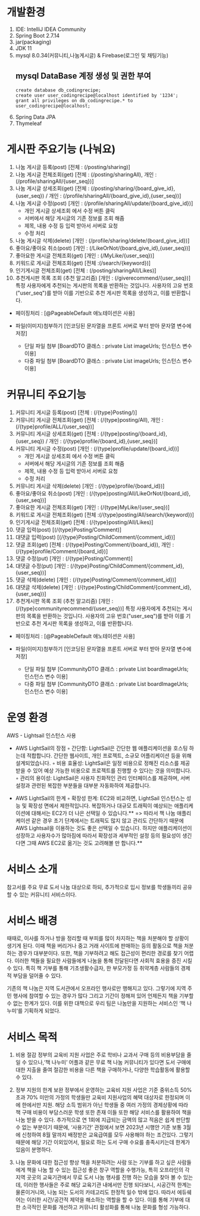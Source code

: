 # 개발환경
1. IDE: IntelliJ IDEA Community
2. Spring Boot 2.7.14
3. jar(packaging)
4. JDK 11
5. mysql 8.0.34(커뮤니티,나눔게시글) & Firebase(로그인 및 채팅기능)
   ## mysql DataBase 계정 생성 및 권한 부여
   ```
   create database db_codingrecipe;
   create user user_codingrecipe@localhost identified by '1234';
   grant all privileges on db_codingrecipe.* to user_codingrecipe@localhost;
   ```
6. Spring Data JPA
7. Thymeleaf

# 게시판 주요기능 (나눠요)
1. 나눔 게시글 등록(post) [전체 : (/posting/sharing)]
2. 나눔 게시글 전체조회(get) [전체 : (/posting/sharingAll), 개인 : (/profile/sharingAll/{user_seq})]  
3. 나눔 게시글 상세조회(get) [전체 : (/posting/sharing/{board_give_id},{user_seq}) / 개인 : (/profile/sharingAll/{board_give_id},{user_seq})]
4. 나눔 게시글 수정(post) [개인 : (/profile/sharingAll/update/{board_give_id})]
    - 개인 게시글 상세조회 에서 수정 버튼 클릭 
    - 서버에서 해당 게시글의 기존 정보를 조회 해줌 
    - 제목, 내용 수정 등 입력 받아서 서버로 요청 
    - 수정 처리 
5. 나눔 게시글 삭제(delete) [개인 : (/profile/sharing/delete/{board_give_id})]
6. 좋아요/좋아요 취소(post) [개인 : (/LikeOrNot/{board_give_id},{user_seq})]
7. 좋아요한 게시글 전체조회(get) [개인 : (/MyLike/{user_seq})]
8. 키워드로 게시글 전체조회(get) [전체 :(/search/{keyword})]
9. 인기게시글 전체조회(get) [전체 : (/posting/sharingAll/Likes)]
10. 추천게시판 목록 조회 (추천 알고리즘) [개인 : (/giverecommend/{user_seq})]
    특정 사용자에게 추천되는 게시판의 목록을 반환하는 것입니다.
    사용자의 고유 번호("user_seq")를 받아 이를 기반으로 추천 게시판 목록을 생성하고, 이를 반환합니다.

* 페이징처리 : [@PageableDefault 애노테이션은 사용]

* 파일(이미지)첨부하기 [인코딩된 문자열을 프론트 서버로 부터 받아 문자열 변수에 저장] 
   - 단일 파일 첨부 [BoardDTO 클래스 :  private List<String> imageUrls; 인스턴스 변수 이용]
   - 다중 파일 첨부 [BoardDTO 클래스 :  private List<String> imageUrls; 인스턴스 변수 이용]

# 커뮤니티 주요기능

1. 커뮤니티 게시글 등록(post) [전체 : (/{type}Posting/)]
2. 커뮤니티 게시글 전체조회(get) [전체 : (/{type}posting/All), 개인 : (/{type}profile/ALL/{user_seq})]
3. 커뮤니티 게시글 상세조회(get) [전체 : (/{type}posting/{board_id},{user_seq}) / 개인 : (/{type}profile/{board_id},{user_seq})]
4. 커뮤니티 게시글 수정(post) [개인 : (/{type}profile/update/{board_id})]
   - 개인 게시글 상세조회 에서 수정 버튼 클릭
   - 서버에서 해당 게시글의 기존 정보를 조회 해줌
   - 제목, 내용 수정 등 입력 받아서 서버로 요청
   - 수정 처리
5. 커뮤니티 게시글 삭제(delete) [개인 : (/{type}profile/{board_id})]
6. 좋아요/좋아요 취소(post) [개인 : (/{type}posting/All/LikeOrNot/{board_id},{user_seq})]
7. 좋아요한 게시글 전체조회(get) [개인 : (/{type}MyLike/{user_seq})]
8. 키워드로 게시글 전체조회(get) [전체 :(/{type}posting/All/search/{keyword})]
9. 인기게시글 전체조회(get) [전체 : (/{type}posting/All/Likes)]
10. 댓글 입력(post) [(/{type}Posting/Comment)]
11. 대댓글 입력(post) [(/{type}Posting/ChildComment/{comment_id})]
12. 댓글 조회(get) [전체 : (/{type}Posting/Comment/{board_id}), 개인 : (/{type}profile/Comment/{board_id})]
13. 댓글 수정(put) [개인 : (/{type}Posting/Comment)]
14. 대댓글 수정(put) [개인 : (/{type}Posting/ChildComment/{comment_id},{user_seq})]
15. 댓글 삭제(delete) [개인 : (/{type}Posting/Comment/{comment_id})]
16. 대댓글 삭제(delete) [개인 : (/{type}Posting/ChildComment/{comment_id},{user_seq})]
17. 추천게시판 목록 조회 (추천 알고리즘) [개인 : (/{type}communityrecommend/{user_seq})]
    특정 사용자에게 추천되는 게시판의 목록을 반환하는 것입니다.
    사용자의 고유 번호("user_seq")를 받아 이를 기반으로 추천 게시판 목록을 생성하고, 이를 반환합니다.

* 페이징처리 : [@PageableDefault 애노테이션은 사용]

* 파일(이미지)첨부하기 [인코딩된 문자열을 프론트 서버로 부터 받아 문자열 변수에 저장]
   - 단일 파일 첨부 [CommunityDTO 클래스 :  private List<String> boardImageUrls; 인스턴스 변수 이용]
   - 다중 파일 첨부 [CommunityDTO 클래스 :  private List<String> boardImageUrls; 인스턴스 변수 이용]

# 운영 환경
AWS - Lightsail 인스턴스 사용

* AWS LightSail의 장점
   ◦ 간단함: LightSail은 간단한 웹 애플리케이션을 호스팅 하는데 적합합니다.
            간단한 웹사이트, 개인 프로젝트, 소규모 어플리케이션 등을 위해 설계되었습니다.
   ◦ 비용 효율성: LightSail은 일정 비용으로 정해진 리소스를 제공 받을 수 있어 예상 가능한 비용으로 프로젝트를 진행할 수 있다는 것을 의미합니다.
   ◦ 관리의 용이성: LightSail은 사용자 친화적인 관리 인터페이스를 제공하며, 서버 설정과 관련된 복잡한 부분들을 대부분  자동화하여 제공합니다.

* AWS LightSail의 한계
   ◦ 확장성 한계: EC2와 비교하면, LightSail 인스턴스는 성능 및 확장성 면에서 제한적입니다. 복잡하거나 대규모 트래픽이 예상되는 애플리케이션에 
                대해서는 EC2가 더 나은 선택일 수 있습니다.**
   => 따라서 책 나눔 애플리케이션 같은 경우 초기 단계에서는 트래픽도 많지 않고 관리도 간단하기 때문에 
      AWS Lightsail을 이용하는 것도 좋은 선택일 수 있습니다. 하지만 애플리케이션이 성장하고 사용자수가 많아짐에 따라서 
      확장성과 세부적인 설정 등의 필요성이 생긴다면 그때 AWS EC2로 옮기는 것도 고려해볼 만 합니다.**

# 서비스 소개

   참고서를 주요 무료 도서 나눔 대상으로 하되, 추가적으로 입시 정보를 학생들끼리 공유 할 수 있는 커뮤니티 서비스이다.

# 서비스 배경
   때때로, 이사를 하거나 방을 정리할 때 부피를 많이 차지하는 책을 처분해야 할 상황이 생기게 된다. 
   이때 책을 버리거나 중고 거래 사이트에 판매하는 등의 활동으로 책을 처분하는 경우가 대부분이다. 
   또한, 책을 기부하려고 해도 접근성이 편리한 경로를 찾기 어렵다. 이러한 책들을 필요한 사람들에게 나눔을 통해 전달된다면 사회적 효용을 
   증진 시킬 수 있다. 특히 책 기부를 통해 기초생활수급자, 한 부모가정 등 취약계층 사람들의 경제적 부담을 덜어줄 수 있다.

   기존의 책 나눔은 지역 도서관에서 오프라인 행사로만 행해지고 있다. 그렇기에 지역 주민 행사에 참여할 수 있는 경우가 많다 
   그리고 기간이 정해져 있어 언제든지 책을 기부할 수 없는 한계가 있다. 이를 위한 대책으로 우리 팀은 나눔만을 지원하는 서비스인 
   ‘책 나누미‘를 기획하게 되었다.

# 서비스 목적
1. 비용 절감
   정부의 교육비 지원 사업은 주로 학비나 교과서 구매 등의 비용부담을 줄일 수 있으나,‘책 나누미’ 어플과 같은 무료 책 나눔
   커뮤니티가 있다면 도서 구매에 대한 지출을 줄여 절감한 비용을 다른 책을 구매하거나, 다양한 학습활동에 활용할 수 있다.

2. 정부 지원의 한계 보완
   정부에서 운영하는 교육비 지원 사업은 기준 중위소득 50% 초과 70% 미만의 가정의 학생들만 교육비 지원사업의 혜택 대상자로 한정되며 
   이에 한에서만 지원. 해당 소득 범위가 아닌 학생들 중 여러 가정의 경제상황에 따라 책 구매 비용이 부담스러운 학생 또한 존재 이들 또한 
   해당 서비스를 활용하여 책을 나눔 받을 수 있다. 추가적으로 연 1회에 지급되는 금액의 많고 적음은 쉽게 판단할 수 없는 부분이기 때문에, 
   ‘사용기간’ 관점에서 보면 2023년 시행안 기준 보통 3월에 신청하여 8월 말까지 배정받은 교육급여를 모두 사용해야 하는 조건있다.
   그렇기 때문에 해당 기간 이외있어서, 필요로 하는 도서 구매 수요를 충족시키는데 한계가 있음이 분명하다.

3. 나눔 문화에 대한 접근성 향상
   책을 처분하려는 사람 또는 기부를 하고 싶은 사람들에게 책을 나눔 할 수 있는 접근성 좋은 창구 역할을 수행가능, 특히 오프라인의
   각 지역 곳곳의 교육기관에서  무료 도서 나눔 행사를 진행 하는 모습을 찾아 볼 수 있는데, 이러한 행사들은 주로 해당 교육기관 내에서만 
   진행 되다보니, 시공간적 한계는 물론이거니와, 나눔 되는 도서의 카테고리도 한정적 일수 밖에 없다.
   따라서 에듀쉐어는 이러한 시간/공간적 제약을 해소하는 역할을 할 수 있다. 이를 통해 기부에 대한 소극적인 문화를 개선하고 
   커뮤니티 활성화를 통해 나눔 문화를 형성 가능하다.











